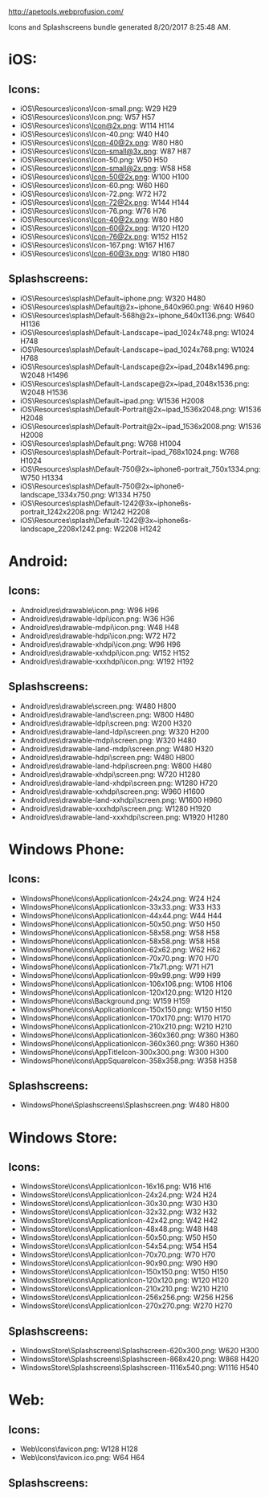 http://apetools.webprofusion.com/

Icons and Splashscreens bundle generated 8/20/2017 8:25:48 AM.


# iOS:

## Icons:
-	iOS\Resources\icons\Icon-small.png: W29 H29
-	iOS\Resources\icons\Icon.png: W57 H57
-	iOS\Resources\icons\Icon@2x.png: W114 H114
-	iOS\Resources\icons\Icon-40.png: W40 H40
-	iOS\Resources\icons\Icon-40@2x.png: W80 H80
-	iOS\Resources\icons\Icon-small@3x.png: W87 H87
-	iOS\Resources\icons\Icon-50.png: W50 H50
-	iOS\Resources\icons\Icon-small@2x.png: W58 H58
-	iOS\Resources\icons\Icon-50@2x.png: W100 H100
-	iOS\Resources\icons\Icon-60.png: W60 H60
-	iOS\Resources\icons\Icon-72.png: W72 H72
-	iOS\Resources\icons\Icon-72@2x.png: W144 H144
-	iOS\Resources\icons\Icon-76.png: W76 H76
-	iOS\Resources\icons\Icon-40@2x.png: W80 H80
-	iOS\Resources\icons\Icon-60@2x.png: W120 H120
-	iOS\Resources\icons\Icon-76@2x.png: W152 H152
-	iOS\Resources\icons\Icon-167.png: W167 H167
-	iOS\Resources\icons\Icon-60@3x.png: W180 H180

## Splashscreens:
-	iOS\Resources\splash\Default~iphone.png: W320 H480
-	iOS\Resources\splash\Default@2x~iphone_640x960.png: W640 H960
-	iOS\Resources\splash\Default-568h@2x~iphone_640x1136.png: W640 H1136
-	iOS\Resources\splash\Default-Landscape~ipad_1024x748.png: W1024 H748
-	iOS\Resources\splash\Default-Landscape~ipad_1024x768.png: W1024 H768
-	iOS\Resources\splash\Default-Landscape@2x~ipad_2048x1496.png: W2048 H1496
-	iOS\Resources\splash\Default-Landscape@2x~ipad_2048x1536.png: W2048 H1536
-	iOS\Resources\splash\Default~ipad.png: W1536 H2008
-	iOS\Resources\splash\Default-Portrait@2x~ipad_1536x2048.png: W1536 H2048
-	iOS\Resources\splash\Default-Portrait@2x~ipad_1536x2008.png: W1536 H2008
-	iOS\Resources\splash\Default.png: W768 H1004
-	iOS\Resources\splash\Default-Portrait~ipad_768x1024.png: W768 H1024
-	iOS\Resources\splash\Default-750@2x~iphone6-portrait_750x1334.png: W750 H1334
-	iOS\Resources\splash\Default-750@2x~iphone6-landscape_1334x750.png: W1334 H750
-	iOS\Resources\splash\Default-1242@3x~iphone6s-portrait_1242x2208.png: W1242 H2208
-	iOS\Resources\splash\Default-1242@3x~iphone6s-landscape_2208x1242.png: W2208 H1242


# Android:

## Icons:
-	Android\res\\drawable\icon.png: W96 H96
-	Android\res\\drawable-ldpi\icon.png: W36 H36
-	Android\res\\drawable-mdpi\icon.png: W48 H48
-	Android\res\\drawable-hdpi\icon.png: W72 H72
-	Android\res\\drawable-xhdpi\icon.png: W96 H96
-	Android\res\\drawable-xxhdpi\icon.png: W152 H152
-	Android\res\\drawable-xxxhdpi\icon.png: W192 H192

## Splashscreens:
-	Android\res\\drawable\screen.png: W480 H800
-	Android\res\\drawable-land\screen.png: W800 H480
-	Android\res\\drawable-ldpi\screen.png: W200 H320
-	Android\res\\drawable-land-ldpi\screen.png: W320 H200
-	Android\res\\drawable-mdpi\screen.png: W320 H480
-	Android\res\\drawable-land-mdpi\screen.png: W480 H320
-	Android\res\\drawable-hdpi\screen.png: W480 H800
-	Android\res\\drawable-land-hdpi\screen.png: W800 H480
-	Android\res\\drawable-xhdpi\screen.png: W720 H1280
-	Android\res\\drawable-land-xhdpi\screen.png: W1280 H720
-	Android\res\\drawable-xxhdpi\screen.png: W960 H1600
-	Android\res\\drawable-land-xxhdpi\screen.png: W1600 H960
-	Android\res\\drawable-xxxhdpi\screen.png: W1280 H1920
-	Android\res\\drawable-land-xxxhdpi\screen.png: W1920 H1280


# Windows Phone:

## Icons:
-	WindowsPhone\Icons\\ApplicationIcon-24x24.png: W24 H24
-	WindowsPhone\Icons\\ApplicationIcon-33x33.png: W33 H33
-	WindowsPhone\Icons\\ApplicationIcon-44x44.png: W44 H44
-	WindowsPhone\Icons\\ApplicationIcon-50x50.png: W50 H50
-	WindowsPhone\Icons\\ApplicationIcon-58x58.png: W58 H58
-	WindowsPhone\Icons\\ApplicationIcon-58x58.png: W58 H58
-	WindowsPhone\Icons\\ApplicationIcon-62x62.png: W62 H62
-	WindowsPhone\Icons\\ApplicationIcon-70x70.png: W70 H70
-	WindowsPhone\Icons\\ApplicationIcon-71x71.png: W71 H71
-	WindowsPhone\Icons\\ApplicationIcon-99x99.png: W99 H99
-	WindowsPhone\Icons\\ApplicationIcon-106x106.png: W106 H106
-	WindowsPhone\Icons\\ApplicationIcon-120x120.png: W120 H120
-	WindowsPhone\Icons\\Background.png: W159 H159
-	WindowsPhone\Icons\\ApplicationIcon-150x150.png: W150 H150
-	WindowsPhone\Icons\\ApplicationIcon-170x170.png: W170 H170
-	WindowsPhone\Icons\\ApplicationIcon-210x210.png: W210 H210
-	WindowsPhone\Icons\\ApplicationIcon-360x360.png: W360 H360
-	WindowsPhone\Icons\\ApplicationIcon-360x360.png: W360 H360
-	WindowsPhone\Icons\\AppTitleIcon-300x300.png: W300 H300
-	WindowsPhone\Icons\\AppSquareIcon-358x358.png: W358 H358

## Splashscreens:
-	WindowsPhone\Splashscreens\\Splashscreen.png: W480 H800


# Windows Store:

## Icons:
-	WindowsStore\Icons\\ApplicationIcon-16x16.png: W16 H16
-	WindowsStore\Icons\\ApplicationIcon-24x24.png: W24 H24
-	WindowsStore\Icons\\ApplicationIcon-30x30.png: W30 H30
-	WindowsStore\Icons\\ApplicationIcon-32x32.png: W32 H32
-	WindowsStore\Icons\\ApplicationIcon-42x42.png: W42 H42
-	WindowsStore\Icons\\ApplicationIcon-48x48.png: W48 H48
-	WindowsStore\Icons\\ApplicationIcon-50x50.png: W50 H50
-	WindowsStore\Icons\\ApplicationIcon-54x54.png: W54 H54
-	WindowsStore\Icons\\ApplicationIcon-70x70.png: W70 H70
-	WindowsStore\Icons\\ApplicationIcon-90x90.png: W90 H90
-	WindowsStore\Icons\\ApplicationIcon-150x150.png: W150 H150
-	WindowsStore\Icons\\ApplicationIcon-120x120.png: W120 H120
-	WindowsStore\Icons\\ApplicationIcon-210x210.png: W210 H210
-	WindowsStore\Icons\\ApplicationIcon-256x256.png: W256 H256
-	WindowsStore\Icons\\ApplicationIcon-270x270.png: W270 H270

## Splashscreens:
-	WindowsStore\Splashscreens\\Splashscreen-620x300.png: W620 H300
-	WindowsStore\Splashscreens\\Splashscreen-868x420.png: W868 H420
-	WindowsStore\Splashscreens\\Splashscreen-1116x540.png: W1116 H540


# Web:

## Icons:
-	Web\Icons\\favicon.png: W128 H128
-	Web\Icons\\favicon.ico.png: W64 H64

## Splashscreens:
